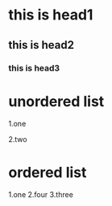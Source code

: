 # this is head1
## this is head2
### this is head3

# unordered list 
1.one

2.two
# ordered list 
1.one
2.four
3.three
